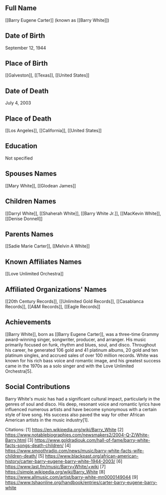 ## Full Name
[[Barry Eugene Carter]] (known as [[Barry White]])

## Date of Birth
September 12, 1944

## Place of Birth
[[Galveston]], [[Texas]], [[United States]]

## Date of Death
July 4, 2003

## Place of Death
[[Los Angeles]], [[California]], [[United States]]

## Education
Not specified

## Spouses Names
[[Mary White]], [[Glodean James]]

## Children Names
[[Darryl White]], [[Shaherah White]], [[Barry White Jr.]], [[MacKevin White]], [[Denise Donnell]]

## Parents Names
[[Sadie Marie Carter]], [[Melvin A White]]

## Known Affiliates Names
[[Love Unlimited Orchestra]]

## Affiliated Organizations' Names
[[20th Century Records]], [[Unlimited Gold Records]], [[Casablanca Records]], [[A&M Records]], [[Eagle Records]]

## Achievements

[[Barry White]], born as [[Barry Eugene Carter]], was a three-time Grammy award-winning singer, songwriter, producer, and arranger. His music primarily focused on funk, rhythm and blues, soul, and disco. Throughout his career, he generated 106 gold and 41 platinum albums, 20 gold and ten platinum singles, and accrued sales of over 100 million records. White was known for his rich bass voice and romantic image, and his greatest success came in the 1970s as a solo singer and with the Love Unlimited Orchestra[5].

## Social Contributions

Barry White's music has had a significant cultural impact, particularly in the genres of soul and disco. His deep, resonant voice and romantic lyrics have influenced numerous artists and have become synonymous with a certain style of love song. His success also paved the way for other African American artists in the music industry[1].

Citations:
[1] https://en.wikipedia.org/wiki/Barry_White
[2] https://www.notablebiographies.com/newsmakers2/2004-Q-Z/White-Barry.html
[3] https://www.goldradiouk.com/hall-of-fame/barry-white-facts-songs-death-children/
[4] https://www.smoothradio.com/news/music/barry-white-facts-wife-children-death/
[5] https://www.blackpast.org/african-american-history/carter-barry-eugene-barry-white-1944-2003/
[6] https://www.last.fm/music/Barry+White/+wiki
[7] https://simple.wikipedia.org/wiki/Barry_White
[8] https://www.allmusic.com/artist/barry-white-mn0000149044
[9] https://www.tshaonline.org/handbook/entries/carter-barry-eugene-barry-white